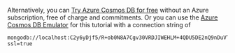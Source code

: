 Alternatively, you can [Try Azure Cosmos DB for free](https://azure.microsoft.com/try/cosmosdb/) without an Azure subscription, free of charge and commitments. Or you can use the [Azure Cosmos DB Emulator](https://docs.microsoft.com/en-us/azure/cosmos-db/local-emulator) for this 
tutorial with a connection string of   

    mongodb://localhost:C2y6yDjf5/R+ob0N8A7Cgv30VRDJIWEHLM+4QDU5DE2nQ9nDuVTqobD4b8mGGyPMbIZnqyMsEcaGQy67XIw/Jw==@localhost:10255/admin?ssl=true

   
